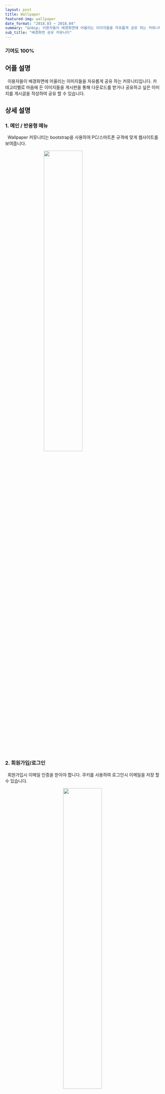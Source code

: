 ```yaml
---
layout: post
title: Wallpaper
featured-img: wallpaper
date_format: "2018.03 ~ 2018.04"
summary: "&nbsp; 이용자들이 배경화면에 어울리는 이미지들을 자유롭게 공유 하는 커뮤니티입니다."
sub_title: "배경화면 공유 커뮤니티"
---
```


### 기여도 100%

## 어플 설명

&nbsp;&nbsp;이용자들이 배경화면에 어울리는 이미지들을 자유롭게 공유 하는 커뮤니티입니다. 카테고리별로 마음에 든 이미지들을 게시판을 통해 다운로드를 받거나 공유하고 싶은 이미지를 게시글을 작성하여 공유 할 수 있습니다.

## 상세 설명

### 1. 메인 / 반응형 메뉴

&nbsp;&nbsp;Wallpaper 커뮤니티는 bootstrap을 사용하여 PC/스마트폰 규격에 맞게 웹사이트를 보여줍니다.

<img src="http://k2y1231.github.io/assets/img/posts/wallpaper/main.png" style="width:auto;height:50%;margin-left:auto;margin-right:auto;display:block;"/>

### 2. 회원가입/로그인

&nbsp;&nbsp;회원가입시 이메일 인증을 받아야 합니다. 쿠키를 사용하여 로그인시 이메일을 저장 할 수 있습니다.

<center>
<img src="http://k2y1231.github.io/assets/img/posts/wallpaper/join.png" style="width:auto;height:50%;margin-left:auto;margin-right:auto;display:inline-block;"/>
<img src="http://k2y1231.github.io/assets/img/posts/wallpaper/login.png" style="width:auto;height:50%;margin-left:auto;margin-right:auto;display:inline-block;"/>
</center>

### 3. 배경화면 공유 게시판

&nbsp;&nbsp;게시판은 추천수/최신순으로 정렬되고 제목/댓글/작성자 등 키워드로 게시글을 검색 할 수 있습니다. 게시판 이미지들은 썸네일 형태로 보여줍니다.

<img src="http://k2y1231.github.io/assets/img/posts/wallpaper/board.png" style="width:auto;height:50%;margin-left:auto;margin-right:auto;display:block;"/>

### 4. 게시글 작성

&nbsp;&nbsp;공유할 이미지를 서버에 업로드합니다. 이미지는 원본/썸네일 형태로 서버에 저장됩니다.

<img src="http://k2y1231.github.io/assets/img/posts/wallpaper/write.png" style="width:auto;height:50%;margin-left:auto;margin-right:auto;display:block;"/>

### 5. 댓글/좋아요/이미지 다운로드

&nbsp;&nbsp;이미지 다운로드시에 원본 파일을 받을 수 있습니다. 해당 게시글에 댓글을 달거나 좋아요를 누를 수 있습니다.

<img src="http://k2y1231.github.io/assets/img/posts/wallpaper/posts.png" style="width:auto;height:50%;margin-left:auto;margin-right:auto;display:block;"/>

### 6. My Wallpaper

&nbsp;&nbsp;사용자가 공유한 이미지, 열람한 글은 My Wallpaper에서 확인 할 수 있습니다.

<img src="http://k2y1231.github.io/assets/img/posts/wallpaper/my_wallpaper.png" style="width:auto;height:50%;margin-left:auto;margin-right:auto;display:block;"/>

## 영상 시청

&nbsp;&nbsp;<a href="https://youtu.be/36T6m7M0NFY">https://youtu.be/36T6m7M0NFY</a>

